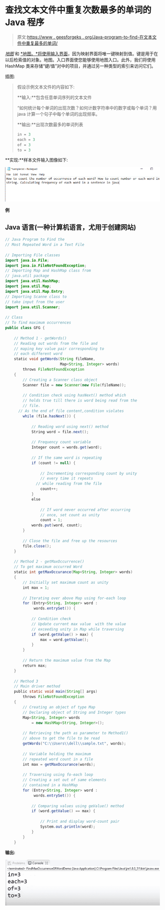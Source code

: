 # 查找文本文件中重复次数最多的单词的 Java 程序

> 原文:[https://www . geesforgeks . org/Java-program-to-find-在文本文件中重复最多的单词/](https://www.geeksforgeeks.org/java-program-to-find-the-most-repeated-word-in-a-text-file/)

[*地图*](https://www.geeksforgeeks.org/java-util-hashmap-in-java/) 和 [*地图。*将使用输入界面](https://www.geeksforgeeks.org/map-entry-interface-java-example/)，因为映射界面将唯一键映射到值。键是用于在以后检索值的对象。地图。入口界面使您能够使用地图入口。此外，我们将使用 HashMap 类来存储“键/值”对中的项目，并通过另一种类型的索引来访问它们。

插图:

> 假设示例文本文件的内容如下:
> 
> **输入:**包含任意单词序列的文本文件
> 
> “如何统计每个单词的出现次数？如何计数字符串中的数字或每个单词？用 java 计算一个句子中每个单词的出现频率。
> 
> **输出:**出现次数最多的单词列表
> 
> ```java
> in = 3
> each = 3
> of = 3
> to = 3
> ```

**实现:**样本文件输入图像如下:

![](img/7cea5d90fc83dc5184c7ffdee3fe7c4c.png)

**例**

## Java 语言(一种计算机语言，尤用于创建网站)

```java
// Java Program to Find the
// Most Repeated Word in a Text File

// Importing File classes
import java.io.File;
import java.io.FileNotFoundException;
// Importing Map and HashMap class from
// java.util package
import java.util.HashMap;
import java.util.Map;
import java.util.Map.Entry;
// Importing Scanne class to
// take input from the user
import java.util.Scanner;

// Class
// To find maximum occurrences
public class GFG {

    // Method 1 - getWords()
    // Reading out words from the file and
    // maping key value pair corresponding to
    // each different word
    static void getWords(String fileName,
                         Map<String, Integer> words)
        throws FileNotFoundException
    {
        // Creating a Scanner class object
        Scanner file = new Scanner(new File(fileName));

        // Condition check using hasNext() method which
        // holds true till there is word being read from the
        // file.
      // As the end of file content,condition violates
        while (file.hasNext()) {

            // Reading word using next() method
            String word = file.next();

            // Frequency count variable
            Integer count = words.get(word);

            // If the same word is repeating
            if (count != null) {

                // Incrementing corresponding count by unity
                // every time it repeats
              // while reading from the file
                count++;
            }
            else

                // If word never occurred after occurring
                // once, set count as unity
                count = 1;
            words.put(word, count);
        }

        // Close the file and free up the resources
        file.close();
    }

    // Method 2 - getMaxOccurrence()
    // To get maximum occurred Word
    static int getMaxOccurance(Map<String, Integer> words)
    {
        // Initially set maximum count as unity
        int max = 1;

        // Iterating over above Map using for-each loop
        for (Entry<String, Integer> word :
             words.entrySet()) {

            // Condition check
            // Update current max value  with the value
            // exceeding unity in Map while traversing
            if (word.getValue() > max) {
                max = word.getValue();
            }
        }

        // Return the maximum value from the Map
        return max;
    }

    // Method 3
    // Main driver method
    public static void main(String[] args)
        throws FileNotFoundException
    {
        // Creating an object of type Map
        // Declaring object of String and Integer types
        Map<String, Integer> words
            = new HashMap<String, Integer>();

        // Retrieving the path as parameter to Method1()
        // above to get the file to be read
        getWords("C:\\Users\\dell\\sample.txt", words);

        // Variable holding the maximum
        // repeated word count in a file
        int max = getMaxOccurance(words);

        // Traversing using fo-each loop
        // Creating a set out of same elements
        // contained in a HashMap
        for (Entry<String, Integer> word :
             words.entrySet()) {

            // Comparing values using geValue() method
            if (word.getValue() == max) {

                // Print and display word-count pair
                System.out.println(word);
            }
        }
    }
```

**输出:**

![](img/765b68263179f7c59a01fabc67c8b693.png)